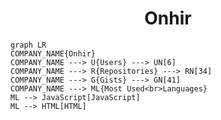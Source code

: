 <h1 align="center">Onhir</h1>

```mermaid
graph LR
COMPANY_NAME{Onhir}
COMPANY_NAME ---> U{Users} ---> UN[6]
COMPANY_NAME ---> R{Repositories} ---> RN[34]
COMPANY_NAME ---> G{Gists} ---> GN[41]
COMPANY_NAME ---> ML{Most Used<br>Languages}
ML --> JavaScript[JavaScript]
ML --> HTML[HTML]
```
